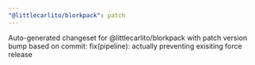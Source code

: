 ```yaml
---
"@littlecarlito/blorkpack": patch
---
```


Auto-generated changeset for @littlecarlito/blorkpack with patch version bump based on commit: fix(pipeline): actually preventing exisiting force release
